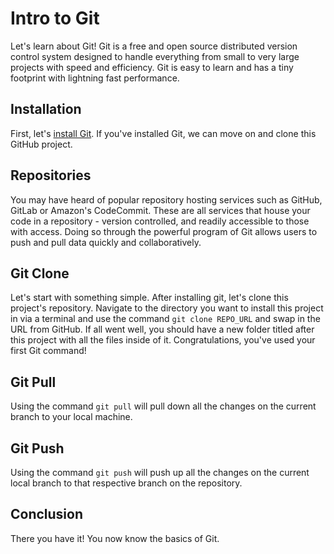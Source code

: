 # Intro to Git

Let's learn about Git! Git is a free and open source distributed version control system designed to handle everything from small to very large projects with speed and efficiency. Git is easy to learn and has a tiny footprint with lightning fast performance.

## Installation

First, let's [install Git](https://gist.github.com/derhuerst/1b15ff4652a867391f03). If you've installed Git, we can move on and clone this GitHub project.

## Repositories

You may have heard of popular repository hosting services such as GitHub, GitLab or Amazon's CodeCommit. These are all services that house your code in a repository - version controlled, and readily accessible to those with access. Doing so through the powerful program of Git allows users to push and pull data quickly and collaboratively.

## Git Clone

Let's start with something simple. After installing git, let's clone this project's repository. Navigate to the directory you want to install this project in via a terminal and use the command `git clone REPO_URL` and swap in the URL from GitHub. If all went well, you should have a new folder titled after this project with all the files inside of it. Congratulations, you've used your first Git command!

## Git Pull

Using the command `git pull` will pull down all the changes on the current branch to your local machine.

## Git Push

Using the command `git push` will push up all the changes on the current local branch to that respective branch on the repository.

## Conclusion

There you have it! You now know the basics of Git.
